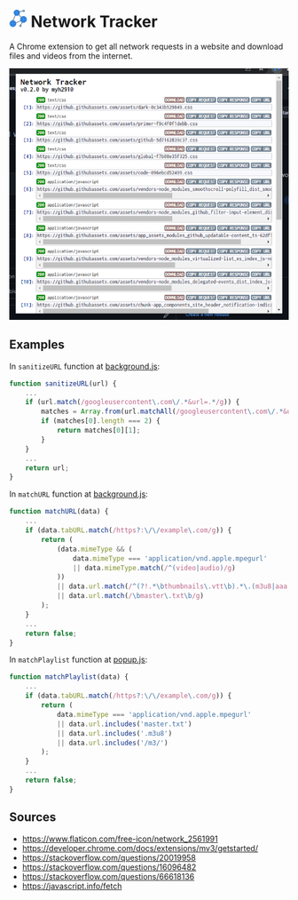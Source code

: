 # ![Icon](assets/icon_32.png) Network Tracker

A Chrome extension to get all network requests in a website and download files and videos from the internet.

![Screenshot](assets/screenshot.png)

## Examples

In `sanitizeURL` function at [background.js](js/background.js#L175-L184):

```js
function sanitizeURL(url) {
	...
	if (url.match(/googleusercontent\.com\/.*&url=.*/g)) {
		matches = Array.from(url.matchAll(/googleusercontent\.com\/.*&url=(.*)/g));
		if (matches[0].length === 2) {
			return matches[0][1];
		}
	}
	...
	return url;
}
```

In `matchURL` function at [background.js](js/background.js#L186-L189):

```js
function matchURL(data) {
	...
	if (data.tabURL.match(/https?:\/\/example\.com/g)) {
		return (
			(data.mimeType && (
				data.mimeType === 'application/vnd.apple.mpegurl'
				|| data.mimeType.match(/^(video|audio)/g)
			))
			|| data.url.match(/^(?!.*\bthumbnails\.vtt\b).*\.(m3u8|aaa|ts|vtt|srt)\b/g)
			|| data.url.match(/\bmaster\.txt\b/g)
		);
	}
	...
	return false;
}
```

In `matchPlaylist` function at [popup.js](js/popup.js#L209-L217):

```js
function matchPlaylist(data) {
	...
	if (data.tabURL.match(/https?:\/\/example\.com/g)) {
		return (
			data.mimeType === 'application/vnd.apple.mpegurl'
			|| data.url.includes('master.txt')
			|| data.url.includes('.m3u8')
			|| data.url.includes('/m3/')
		);
	}
	...
	return false;
}
```

## Sources

- <https://www.flaticon.com/free-icon/network_2561991>
- <https://developer.chrome.com/docs/extensions/mv3/getstarted/>
- <https://stackoverflow.com/questions/20019958>
- <https://stackoverflow.com/questions/16096482>
- <https://stackoverflow.com/questions/66618136>
- <https://javascript.info/fetch>
